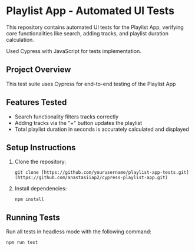 # Playlist App - Automated UI Tests

This repository contains automated UI tests for the Playlist App, verifying core functionalities like search, adding tracks, and playlist duration calculation.

Used Cypress with JavaScript for tests implementation. 



## Project Overview

This test suite uses Cypress for end-to-end testing of the Playlist App 

## Features Tested

- Search functionality filters tracks correctly
- Adding tracks via the "+" button updates the playlist
- Total playlist duration in seconds is accurately calculated and displayed


## Setup Instructions

1. Clone the repository:

   `git clone [https://github.com/yourusername/playlist-app-tests.git](https://github.com/anastasiiap2/cypress-playlist-app.git)`

2. Install dependencies:

   `npm install`


## Running Tests

Run all tests in headless mode with the following command:

  `npm run test`
  


